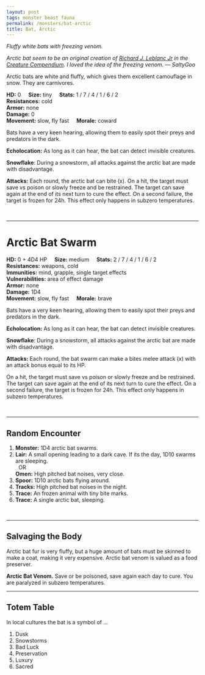 ```yaml
---
layout: post
tags: monster beast fauna
permalink: /monsters/bat-arctic
title: Bat, Arctic
---
```


*Fluffy white bats with freezing venom.*

<span class="alchemy"> *Arctic bat seem to be an original creation of [Richard J. Leblanc Jr](http://savevsdragon.blogspot.com/) in the [Creature Compendium](https://www.drivethrurpg.com/product/147588/CC1-Creature-Compendium). I loved the idea of the freezing venom. — SaltyGoo* </span>

Arctic bats are white and fluffy, which gives them excellent camouflage in snow. They are carnivores.

**HD:** 0  &nbsp; &nbsp;  **Size:** tiny &nbsp; &nbsp; **Stats:** 1 / 7 / 4 / 1 / 6 / 2   <br>
**Resistances:** cold <br>
**Armor:** none <br>
**Damage:** 0 <br>
**Movement:** slow, fly fast &nbsp; &nbsp; **Morale:** coward <br>

Bats have a very keen hearing, allowing them to easily spot their preys and predators in the dark.

**Echolocation:** As long as it can hear, the bat can detect invisible creatures.

**Snowflake**: During a snowstorm, all attacks against the arctic bat are made with disadvantage.

**Attacks:** Each round, the arctic bat can bite (x). On a hit, the target must save vs poison or slowly freeze and be restrained. The target can save again at the end of its next turn to cure the effect. On a second failure, the target is frozen for 24h. This effect only happens in subzero temperatures.

<br>

---

# Arctic Bat Swarm

**HD:** 0 + 4D4 HP  &nbsp; &nbsp;  **Size:** medium &nbsp; &nbsp; **Stats:** 2 / 7 / 4 / 1 / 6 / 2   <br>
**Resistances:** weapons, cold <br>
**Immunities:** mind, grapple, single target effects <br>
**Vulnerabilities:** area of effect damage <br>
**Armor:** none <br>
**Damage:** 1D4 <br>
**Movement:** slow, fly fast &nbsp; &nbsp; **Morale:** brave <br>

Bats have a very keen hearing, allowing them to easily spot their preys and predators in the dark.

**Echolocation:** As long as it can hear, the bat can detect invisible creatures.

**Snowflake**: During a snowstorm, all attacks against the arctic bat are made with disadvantage.

**Attacks:** Each round, the bat swarm can make a bites melee attack (x) with an attack bonus equal to its HP. 

On a hit, the target must save vs poison or slowly freeze and be restrained. The target can save again at the end of its next turn to cure the effect. On a second failure, the target is frozen for 24h. This effect only happens in subzero temperatures.

<br>

---

## Random Encounter

1. **Monster:** 1D4 arctic bat swarms.
1. **Lair:** A small opening leading to a dark cave. If its the day, 1D10 swarms are sleeping. <br>	&nbsp; OR <br>	**Omen:** High pitched bat noises, very close.
1. **Spoor:** 1D10 arctic bats flying around.
1. **Tracks:** High pitched bat noises in the night.
1. **Trace:** An frozen animal with tiny bite marks.
1. **Trace:** A single arctic bat, sleeping.

<br>

---

## Salvaging the Body

Arctic bat fur is very fluffy, but a huge amount of bats must be skinned to make a coat, making it very expensive. Arctic bat venom is valued as a food preserver.

<span class="alchemy">**Arctic Bat Venom.** Save or be poisoned, save again each day to cure. You are paralyzed in subzero temperatures.</span>

---

## Totem Table

In local cultures the bat is a symbol of ...

1. Dusk
1. Snowstorms
1. Bad Luck
1. Preservation
1. Luxury
1. Sacred 

